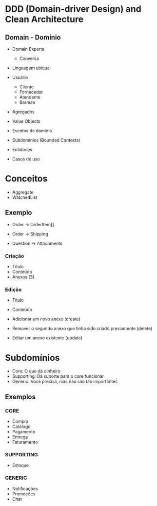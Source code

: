 # DDD (Domain-driver Design) and Clean Architecture

## Domain - Domínio

- Domain Experts
  - Conversa
- Linguagem ubíqua

- Usuário

  - Cliente
  - Fornecedor
  - Atendente
  - Barman

- Agregados
- Value Objects
- Eventos de domínio
- Subdomínios (Bounded Contexts)
- Entidades
- Casos de uso

# Conceitos

- Aggregate
- WatchedList

## Exemplo

- Order -> OrderItem[]
- Order -> Shipping

- Question -> Attachments

### Criação

- Título
- Conteúdo
- Anexos (3)

### Edição

- Título
- Conteúdo

- Adicionar um novo anexo (create)
- Remover o segundo anexo que tinha sido criado previamente (delete)
- Editar um anexo existente (update)

# Subdomínios

- Core: O que dá dinheiro
- Supporting: Dá suporte para o core funcionar
- Generic: Você precisa, mas não são tão importantes

## Exemplos

### CORE

- Compra
- Catálogo
- Pagamento
- Entrega
- Faturamento

### SUPPORTING

- Estoque

### GENERIC

- Notificações
- Promoções
- Chat
